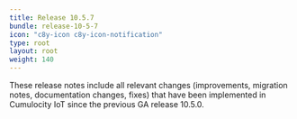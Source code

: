 ```yaml
---
title: Release 10.5.7
bundle: release-10-5-7
icon: "c8y-icon c8y-icon-notification"
type: root
layout: root
weight: 140
---
```

These release notes include all relevant changes (improvements, migration notes, documentation changes, fixes) that have been implemented in Cumulocity IoT since the previous GA release 10.5.0.
